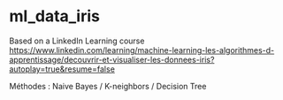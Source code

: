 # ml_data_iris


Based on a LinkedIn Learning course
https://www.linkedin.com/learning/machine-learning-les-algorithmes-d-apprentissage/decouvrir-et-visualiser-les-donnees-iris?autoplay=true&resume=false


Méthodes : Naive Bayes / K-neighbors / Decision Tree
